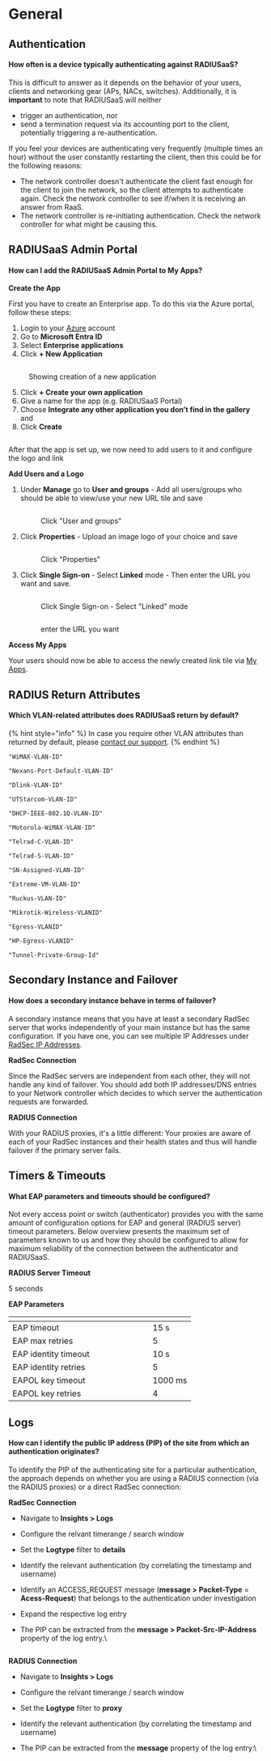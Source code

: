 # General

## Authentication

#### How often is a device typically authenticating against RADIUSaaS?

This is difficult to answer as it depends on the behavior of your users, clients and networking gear (APs, NACs, switches). Additionally, it is **important** to note that RADIUSaaS will neither

* trigger an authentication, nor
* send a termination request via its accounting port to the client, potentially triggering a re-authentication.

If you feel your devices are authenticating very frequently (multiple times an hour) without the user constantly restarting the client, then this could be for the following reasons:

* The network controller doesn't authenticate the client fast enough for the client to join the network, so the client attempts to authenticate again. Check the network controller to see if/when it is receiving an answer from RaaS.&#x20;
* The network controller is re-initiating authentication. Check the network controller for what might be causing this.&#x20;

## RADIUSaaS Admin Portal

#### How can I add the RADIUSaaS Admin Portal to My Apps?

**Create the App**

First you have to create an Enterprise app. To do this via the Azure portal, follow these steps:

1. Login to your [Azure](https://portal.azure.com/) account
2. Go to **Microsoft Entra ID**
3. Select **Enterprise applications**
4. Click **+ New Application**

<figure><img src="../../.gitbook/assets/2024-05-13_16h39_30.png" alt=""><figcaption><p>Showing creation of a new application</p></figcaption></figure>

5. Click **+ Create your own application**
6. Give a name for the app (e.g. RADIUSaaS Portal)
7. Choose **Integrate any other application you don’t find in the gallery** and&#x20;
8. Click **Create**

<figure><img src="../../.gitbook/assets/image (384).png" alt=""><figcaption></figcaption></figure>

After that the app is set up, we now need to add users to it and configure the logo and link

**Add Users and a Logo**

1.  Under **Manage** go to **User and groups** - Add all users/groups who should be able to view/use your new URL tile and save

    <figure><img src="../../.gitbook/assets/image (88).png" alt=""><figcaption><p>Click "User and groups"</p></figcaption></figure>
2.  Click **Properties** - Upload an image logo of your choice and save

    <figure><img src="../../.gitbook/assets/image (90).png" alt=""><figcaption><p>Click "Properties"</p></figcaption></figure>
3.  Click **Single Sign-on** - Select **Linked** mode - Then enter the URL you want and save.

    <figure><img src="../../.gitbook/assets/image (91).png" alt=""><figcaption><p>Click Single Sign-on - Select "Linked" mode</p></figcaption></figure>

    <figure><img src="../../.gitbook/assets/image (92).png" alt=""><figcaption><p>enter the URL you want</p></figcaption></figure>

**Access My Apps**

Your users should now be able to access the newly created link tile via [My Apps](https://myapps.microsoft.com/).

## RADIUS Return Attributes

#### Which VLAN-related attributes does RADIUSaaS return by default?

{% hint style="info" %}
In case you require other VLAN attributes than returned by default, please [contact our support](https://www.radius-as-a-service.com/help/).
{% endhint %}

`"WiMAX-VLAN-ID"`

`"Nexans-Port-Default-VLAN-ID"`

`"Dlink-VLAN-ID"`

`"UTStarcom-VLAN-ID"`

`"DHCP-IEEE-802.1Q-VLAN-ID"`

`"Motorola-WiMAX-VLAN-ID"`

`"Telrad-C-VLAN-ID"`

`"Telrad-S-VLAN-ID"`

`"SN-Assigned-VLAN-ID"`

`"Extreme-VM-VLAN-ID"`

`"Ruckus-VLAN-ID"`

`"Mikrotik-Wireless-VLANID"`

`"Egress-VLANID"`

`"HP-Egress-VLANID"`

`"Tunnel-Private-Group-Id"`

## Secondary Instance and Failover

#### How does a secondary instance behave in terms of failover?

A secondary instance means that you have at least a secondary RadSec server that works independently of your main instance but has the same configuration. If you have one, you can see multiple IP Addresses under [RadSec IP Addresses](../../admin-portal/settings/settings-server.md#properties).

**RadSec Connection**

Since the RadSec servers are independent from each other, they will not handle any kind of failover. You should add both IP addresses/DNS entries to your Network controller which decides to which server the authentication requests are forwarded.&#x20;

**RADIUS Connection**

With your RADIUS proxies, it's a little different: Your proxies are aware of each of your RadSec instances and their health states and thus will handle failover if the primary server fails.

## Timers & Timeouts

#### What EAP parameters and timeouts should be configured?

Not every access point or switch (authenticator) provides you with the same amount of configuration options for EAP and general (RADIUS server) timeout parameters. Below overview presents the maximum set of parameters known to us and how they should be configured to allow for maximum reliability of the connection between the authenticator and RADIUSaaS.

**RADIUS Server Timeout**

5 seconds

**EAP Parameters**

<table data-header-hidden><thead><tr><th width="261"></th><th></th></tr></thead><tbody><tr><td>EAP timeout</td><td>15 s</td></tr><tr><td>EAP max retries</td><td>5</td></tr><tr><td>EAP identity timeout</td><td>10 s</td></tr><tr><td>EAP identity retries</td><td>5</td></tr><tr><td>EAPOL key timeout</td><td>1000 ms</td></tr><tr><td>EAPOL key retries</td><td>4</td></tr></tbody></table>

## Logs

#### How can I identify the public IP address (PIP) of the site from which an authentication originates?

To identify the PIP of the authenticating site for a particular authentication, the approach depends on whether you are using a RADIUS connection (via the RADIUS proxies) or a direct RadSec connection:

**RadSec Connection**

* Navigate to **Insights > Logs**
* Configure the relvant timerange / search window
* Set the **Logtype** filter  to **details**
* Identify the relevant authentication (by correlating the timestamp and username)
* Identify an ACCESS\_REQUEST message (**message > Packet-Type** = **Acess-Request**) that belongs to the authentication under investigation
* Expand the respective log entry
*   The PIP can be extracted from the **message > Packet-Src-IP-Address** property of the log entry.\


    <figure><img src="../../.gitbook/assets/image (374).png" alt=""><figcaption></figcaption></figure>

**RADIUS Connection**

* Navigate to **Insights > Logs**
* Configure the relvant timerange / search window
* Set the **Logtype** filter  to **proxy**
* Identify the relevant authentication (by correlating the timestamp and username)
*   The PIP can be extracted from the **message** property of the log entry:\


    <figure><img src="../../.gitbook/assets/image (375).png" alt=""><figcaption></figcaption></figure>
